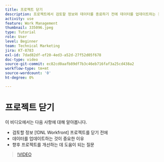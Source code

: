 ```yaml
---
title: 프로젝트 닫기
description: 프로젝트에서 검토할 정보와 데이터를 종료하기 전에 데이터를 업데이트하는 것이 중요한 이유를 알아봅니다. [!DNL  Workfront].
activity: use
feature: Work Management
thumbnail: 335096.jpeg
type: Tutorial
role: User
level: Beginner
team: Technical Marketing
jira: KT-8783
exl-id: 7dad82df-ef20-4ed3-a52d-27f52d05f678
doc-type: video
source-git-commit: ec82cd0aafb89df7b3c46eb716faf3a25cd438a2
workflow-type: tm+mt
source-wordcount: '0'
ht-degree: 0%

---
```


# 프로젝트 닫기

이 비디오에서는 다음 사항에 대해 알아봅니다.

* 검토할 정보 [!DNL Workfront] 프로젝트를 닫기 전에
* 데이터를 업데이트하는 것이 중요한 이유
* 향후 프로젝트를 개선하는 데 도움이 되는 질문

>[!VIDEO](https://video.tv.adobe.com/v/335096/?quality=12&learn=on)

<!---
learn more urls:
Update task status
Issue statuses
--->
